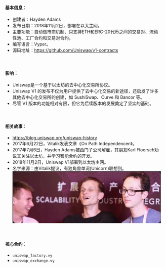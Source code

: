 #### 基本信息：
- 创建者：Hayden Adams
- 发布日期：2018年11月2日，部署在以太主网。
- 主要功能：自动做市商机制、只支持ETH和ERC-20代币之间的交易对、流动性池、工厂合约和交易对合约。
- 编写语言：Vyper。
- 源码地址：https://github.com/Uniswap/v1-contracts

　

#### 影响：
- Uniswap是一个基于以太坊的去中心化交易所协议。
- Uniswap V1 的发布不仅为用户提供了去中心化交易的新途径，还启发了许多其他去中心化交易所的创建，如 SushiSwap、Curve 和 Bancor 等。
- 尽管 V1 版本的功能相对有限，但它为后续版本的发展奠定了坚实的基础。

　

#### 相关故事：
- https://blog.uniswap.org/uniswap-history
- 2017年6月22日，Vitalik发表文章《On Path Independencen》。
- 2017年7月6日，Hayden Adams被西门子公司解雇，其朋友Karl Floersch劝说其关注以太坊，并学习智能合约的开发。
- 2018年11月2日，Uniswap V1部署到以太坊主网。
- 名字来源：由Vitalik提议，有独角兽单词(Unicorn)联想到。
![](../images/uniswap_story.png "")

　

#### 核心合约：
- ```uniswap_factory.vy```
- ```uniswap_exchange.vy```